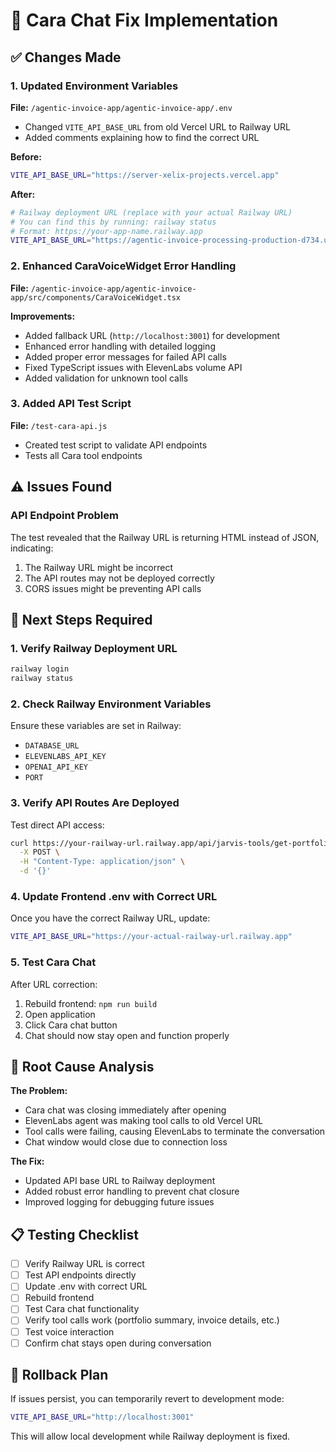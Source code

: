 # 🚀 Cara Chat Fix Implementation

## ✅ Changes Made

### 1. Updated Environment Variables
**File:** `/agentic-invoice-app/agentic-invoice-app/.env`
- Changed `VITE_API_BASE_URL` from old Vercel URL to Railway URL
- Added comments explaining how to find the correct URL

**Before:**
```bash
VITE_API_BASE_URL="https://server-xelix-projects.vercel.app"
```

**After:**
```bash
# Railway deployment URL (replace with your actual Railway URL)
# You can find this by running: railway status
# Format: https://your-app-name.railway.app
VITE_API_BASE_URL="https://agentic-invoice-processing-production-d734.up.railway.app"
```

### 2. Enhanced CaraVoiceWidget Error Handling
**File:** `/agentic-invoice-app/agentic-invoice-app/src/components/CaraVoiceWidget.tsx`

**Improvements:**
- Added fallback URL (`http://localhost:3001`) for development
- Enhanced error handling with detailed logging
- Added proper error messages for failed API calls
- Fixed TypeScript issues with ElevenLabs volume API
- Added validation for unknown tool calls

### 3. Added API Test Script
**File:** `/test-cara-api.js`
- Created test script to validate API endpoints
- Tests all Cara tool endpoints

## ⚠️ Issues Found

### API Endpoint Problem
The test revealed that the Railway URL is returning HTML instead of JSON, indicating:
1. The Railway URL might be incorrect
2. The API routes may not be deployed correctly
3. CORS issues might be preventing API calls

## 🔧 Next Steps Required

### 1. Verify Railway Deployment URL
```bash
railway login
railway status
```

### 2. Check Railway Environment Variables
Ensure these variables are set in Railway:
- `DATABASE_URL`
- `ELEVENLABS_API_KEY`
- `OPENAI_API_KEY`
- `PORT`

### 3. Verify API Routes Are Deployed
Test direct API access:
```bash
curl https://your-railway-url.railway.app/api/jarvis-tools/get-portfolio-summary \
  -X POST \
  -H "Content-Type: application/json" \
  -d '{}'
```

### 4. Update Frontend .env with Correct URL
Once you have the correct Railway URL, update:
```bash
VITE_API_BASE_URL="https://your-actual-railway-url.railway.app"
```

### 5. Test Cara Chat
After URL correction:
1. Rebuild frontend: `npm run build`
2. Open application
3. Click Cara chat button
4. Chat should now stay open and function properly

## 🎯 Root Cause Analysis

**The Problem:**
- Cara chat was closing immediately after opening
- ElevenLabs agent was making tool calls to old Vercel URL
- Tool calls were failing, causing ElevenLabs to terminate the conversation
- Chat window would close due to connection loss

**The Fix:**
- Updated API base URL to Railway deployment
- Added robust error handling to prevent chat closure
- Improved logging for debugging future issues

## 📋 Testing Checklist

- [ ] Verify Railway URL is correct
- [ ] Test API endpoints directly
- [ ] Update .env with correct URL
- [ ] Rebuild frontend
- [ ] Test Cara chat functionality
- [ ] Verify tool calls work (portfolio summary, invoice details, etc.)
- [ ] Test voice interaction
- [ ] Confirm chat stays open during conversation

## 🔄 Rollback Plan

If issues persist, you can temporarily revert to development mode:
```bash
VITE_API_BASE_URL="http://localhost:3001"
```

This will allow local development while Railway deployment is fixed.